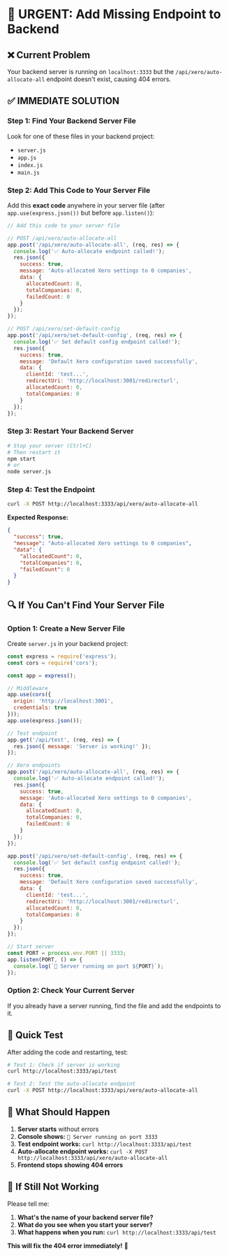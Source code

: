 # 🚨 URGENT: Add Missing Endpoint to Backend

## ❌ **Current Problem**
Your backend server is running on `localhost:3333` but the `/api/xero/auto-allocate-all` endpoint doesn't exist, causing 404 errors.

## ✅ **IMMEDIATE SOLUTION**

### **Step 1: Find Your Backend Server File**

Look for one of these files in your backend project:
- `server.js`
- `app.js` 
- `index.js`
- `main.js`

### **Step 2: Add This Code to Your Server File**

Add this **exact code** anywhere in your server file (after `app.use(express.json())` but before `app.listen()`):

```javascript
// Add this code to your server file

// POST /api/xero/auto-allocate-all
app.post('/api/xero/auto-allocate-all', (req, res) => {
  console.log('✅ Auto-allocate endpoint called!');
  res.json({
    success: true,
    message: 'Auto-allocated Xero settings to 0 companies',
    data: {
      allocatedCount: 0,
      totalCompanies: 0,
      failedCount: 0
    }
  });
});

// POST /api/xero/set-default-config
app.post('/api/xero/set-default-config', (req, res) => {
  console.log('✅ Set default config endpoint called!');
  res.json({
    success: true,
    message: 'Default Xero configuration saved successfully',
    data: {
      clientId: 'test...',
      redirectUri: 'http://localhost:3001/redirecturl',
      allocatedCount: 0,
      totalCompanies: 0
    }
  });
});
```

### **Step 3: Restart Your Backend Server**

```bash
# Stop your server (Ctrl+C)
# Then restart it
npm start
# or
node server.js
```

### **Step 4: Test the Endpoint**

```bash
curl -X POST http://localhost:3333/api/xero/auto-allocate-all
```

**Expected Response:**
```json
{
  "success": true,
  "message": "Auto-allocated Xero settings to 0 companies",
  "data": {
    "allocatedCount": 0,
    "totalCompanies": 0,
    "failedCount": 0
  }
}
```

## 🔍 **If You Can't Find Your Server File**

### **Option 1: Create a New Server File**

Create `server.js` in your backend project:

```javascript
const express = require('express');
const cors = require('cors');

const app = express();

// Middleware
app.use(cors({
  origin: 'http://localhost:3001',
  credentials: true
}));
app.use(express.json());

// Test endpoint
app.get('/api/test', (req, res) => {
  res.json({ message: 'Server is working!' });
});

// Xero endpoints
app.post('/api/xero/auto-allocate-all', (req, res) => {
  console.log('✅ Auto-allocate endpoint called!');
  res.json({
    success: true,
    message: 'Auto-allocated Xero settings to 0 companies',
    data: {
      allocatedCount: 0,
      totalCompanies: 0,
      failedCount: 0
    }
  });
});

app.post('/api/xero/set-default-config', (req, res) => {
  console.log('✅ Set default config endpoint called!');
  res.json({
    success: true,
    message: 'Default Xero configuration saved successfully',
    data: {
      clientId: 'test...',
      redirectUri: 'http://localhost:3001/redirecturl',
      allocatedCount: 0,
      totalCompanies: 0
    }
  });
});

// Start server
const PORT = process.env.PORT || 3333;
app.listen(PORT, () => {
  console.log(`🚀 Server running on port ${PORT}`);
});
```

### **Option 2: Check Your Current Server**

If you already have a server running, find the file and add the endpoints to it.

## 🧪 **Quick Test**

After adding the code and restarting, test:

```bash
# Test 1: Check if server is working
curl http://localhost:3333/api/test

# Test 2: Test the auto-allocate endpoint
curl -X POST http://localhost:3333/api/xero/auto-allocate-all
```

## 🎯 **What Should Happen**

1. **Server starts** without errors
2. **Console shows:** `🚀 Server running on port 3333`
3. **Test endpoint works:** `curl http://localhost:3333/api/test`
4. **Auto-allocate endpoint works:** `curl -X POST http://localhost:3333/api/xero/auto-allocate-all`
5. **Frontend stops showing 404 errors**

## 🚨 **If Still Not Working**

Please tell me:
1. **What's the name of your backend server file?**
2. **What do you see when you start your server?**
3. **What happens when you run:** `curl http://localhost:3333/api/test`

**This will fix the 404 error immediately!** 🚀






